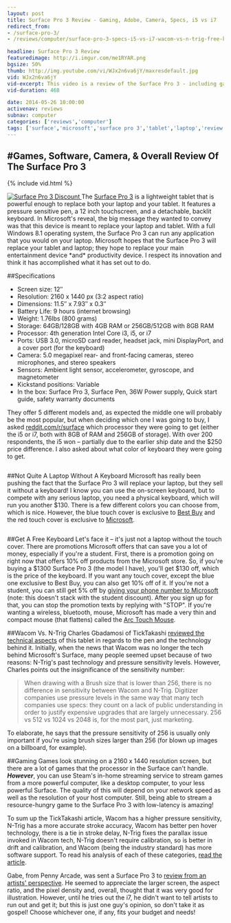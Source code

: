 ```yaml
---
layout: post
title: Surface Pro 3 Review - Gaming, Adobe, Camera, Specs, i5 vs i7
redirect_from:
- /surface-pro-3/
- /reviews/computer/surface-pro-3-specs-i5-vs-i7-wacom-vs-n-trig-free-keyboard/

headline: Surface Pro 3 Review
featuredimage: http://i.imgur.com/me1RYAR.png
bgsize: 50%
thumb: http://img.youtube.com/vi/WJx2n6va6jY/maxresdefault.jpg
vid: WJx2n6va6jY
vid-excerpt: This video is a review of the Surface Pro 3 - including games, software like Photoshop and Premiere, the camera, specifications, and more!
vid-duration: 468

date: 2014-05-26 10:00:00
activenav: reviews
subnav: computer
categories: ['reviews','computer']
tags: ['surface','microsoft','surface pro 3','tablet','laptop','review']
---
```

#Games, Software, Camera, & Overall Review Of The Surface Pro 3
---

{% include vid.html %}

<a class="imglink" href="http://click.linksynergy.com/fs-bin/click?id=c7NIkJYZlzo&offerid=336830.10000732&subid=0&type=4">
	<img class="pull-right" src="http://i.imgur.com/3cfxrpt.jpg" alt="Surface Pro 3 Discount">
</a>
The <a href="http://www.amazon.com/gp/product/B00KHR4ZL6/ref=as_li_tl?ie=UTF8&camp=1789&creative=390957&creativeASIN=B00KHR4ZL6&linkCode=as2&tag=mediunma0d-20&linkId=OB6UNOU7ALMXCFF2" class="amazon">Surface Pro 3</a> is a lightweight tablet that is powerful enough to replace both your laptop and your tablet. It features a pressure sensitive pen, a 12 inch touchscreen, and a detachable, backlit keyboard. In Microsoft's reveal, the big message they wanted to convey was that this device is meant to replace your laptop and tablet. With a full Windows 8.1 operating system, the Surface Pro 3 can run any application that you would on your laptop. Microsoft hopes that the Surface Pro 3 will replace your tablet and laptop; they hope to replace your main entertainment device *and* productivity device. I respect its innovation and think it has accomplished what it has set out to do.

##Specifications
* Screen size: 12″
* Resolution: 2160 x 1440 px (3:2 aspect ratio)
* Dimensions: 11.5″ x 7.93″ x 0.3″
* Battery Life: 9 hours (internet browsing)
* Weight: 1.76lbs (800 grams)
* Storage: 64GB/128GB with 4GB RAM or 256GB/512GB with 8GB RAM
* Processor: 4th generation Intel Core i3, i5, or i7
* Ports: USB 3.0, microSD card reader, headset jack, mini DisplayPort, and a cover port (for the keyboard)
* Camera: 5.0 megapixel rear- and front-facing cameras, stereo microphones, and stereo speakers
* Sensors: Ambient light sensor, accelerometer, gyroscope, and magnetometer
* Kickstand positions: Variable
* In the box: Surface Pro 3, Surface Pen, 36W Power supply, Quick start guide, safety warranty documents

They offer 5 different models and, as expected the middle one will probably be the most popular, but when deciding which one I was going to buy, I asked [reddit.com/r/surface](http://reddit.com/r/surface) which processor they were going to get (either the i5 or i7, both with 8GB of RAM and 256GB of storage). With over 200 respondents, the i5 won – partially due to the earlier ship date and the $250 price difference. I also asked about what color of keyboard they were going to get.

<img src="http://i.imgur.com/vmOydpt.jpg" alt="">

##Not Quite A Laptop Without A Keyboard
Microsoft has really been pushing the fact that the Surface Pro 3 will replace your laptop, but they sell it without a keyboard! I know you can use the on-screen keyboard, but to compete with any serious laptop, you need a physical keyboard, which will run you another $130. There is a few different colors you can choose from, which is nice. However, the blue touch cover is exclusive to [Best Buy](http://www.bestbuy.com/site/microsoft-surface-pro-3-type-cover-blue/6728113.p?id=1219234626759&skuId=6728113&st=surface%20pro%203&cp=1&lp=7) and the red touch cover is exclusive to [Microsoft](http://click.linksynergy.com/fs-bin/click?id=c7NIkJYZlzo&offerid=336830.10000748&subid=0&type=4).

<img src="http://i.imgur.com/TG2QzIn.jpg" alt="">

##Get A Free Keyboard
Let's face it – it's just not a laptop without the touch cover. There are promotions Microsoft offers that can save you a lot of money, especially if you're a student. First, there is a promotion going on right now that offers 10% off products from the Microsoft store. So, if you're buying a $1300 Surface Pro 3 (the model I have), you'll get $130 off, which is the price of the keyboard. If you want any touch cover, except the blue one exclusive to Best Buy, you can also get 10% off of it. If you're not a student, you can still get 5% off by [giving your phone number to Microsoft](https://microsoftstore.promo.eprize.com/mobile/) (note: this doesn't stack with the student discount). After you sign up for that, you can stop the promotion texts by replying with "STOP". If you're wanting a wireless, bluetooth, mouse, Microsoft has made a very thin and compact mouse (that flattens) called the <a href="http://amzn.to/S7Vsb0" class="amazon">Arc Touch Mouse</a>.

##Wacom Vs. N-Trig
Charles Gbadamosi of TickTakashi [reviewed the technical aspects](http://www.ticktakashi.com/2014/05/wacom-vs-n-trig-modern-comparison.html) of this tablet in regards to the pen and the technology behind it. Initially, when the news that Wacom was no longer the tech behind Microsoft's Surface, many people seemed upset because of two reasons: N-Trig's past technology and pressure sensitivity levels. However, Charles points out the insignificance of the sensitivity number:

>When drawing with a Brush size that is lower than 256, there is no difference in sensitivity between Wacom and N-Trig. Digitizer companies use pressure levels in the same way that many tech companies use specs: they count on a lack of public understanding in order to justify expensive upgrades that are largely unnecessary. 256 vs 512 vs 1024 vs 2048 is, for the most part, just marketing.

To elaborate, he says that the pressure sensitivity of 256 is usually only important if you're using brush sizes larger than 256 (for blown up images on a billboard, for example).

##Gaming
Games look stunning on a 2160 x 1440 resolution screen, but there are a lot of games that the processor in the Surface can't handle. ***However***, you can use Steam's in-home streaming service to stream games from a more powerful computer, like a desktop computer, to your less powerful Surface. The quality of this will depend on your network speed as well as the resolution of your host computer. Still, being able to stream a resource-hungry game to the Surface Pro 3 with low-latency is amazing!

To sum up the TickTakashi article, Wacom has a higher pressure sensitivity, N-Trig has a more accurate stroke accuracy, Wacom has better pen hover technology, there is a tie in stroke delay, N-Trig fixes the parallax issue invoked in Wacom tech, N-Trig doesn't require calibration, so is better in drift and calibration, and Wacom (being the industry standard) has more software support. To read his analysis of each of these categories, [read the article](http://www.ticktakashi.com/2014/05/wacom-vs-n-trig-modern-comparison.html).

Gabe, from Penny Arcade, was sent a Surface Pro 3 to [review from an artists' perspective](http://www.penny-arcade.com/news/post/2014/05/23/surface-pro-3). He seemed to appreciate the larger screen, the aspect ratio, and the pixel density and, overall, thought that it was very good for illustration. However, until he tries out the i7, he didn't want to tell artists to run out and get it; but this is just one guy's opinion, so don't take it as gospel! Choose whichever one, if any, fits your budget and needs!